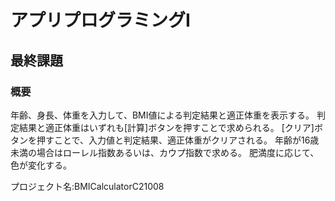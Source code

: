 # アプリプログラミングⅠ

## 最終課題

### 概要
年齢、身⻑、体重を入力して、BMI値による判定結果と適正体重を表示する。
判定結果と適正体重はいずれも[計算]ボタンを押すことで求められる。
[クリア]ボタンを押すことで、入力値と判定結果、適正体重がクリアされる。
年齢が16歳未満の場合はローレル指数あるいは、カウプ指数で求める。
肥満度に応じて、色が変化する。

プロジェクト名:BMICalculatorC21008
